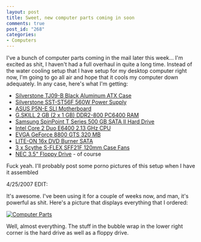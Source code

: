 ```yaml
--- 
layout: post
title: Sweet, new computer parts coming in soon
comments: true
post_id: "268"
categories:
- Computers
---
```

I've a bunch of computer parts coming in the mail later this week... I'm excited as shit, I haven't had a full overhaul in quite a long time.  Instead of the water cooling setup that I have setup for my desktop computer right now, I'm going to go all air and hope that it cools my computer down adequately.  In any case, here's what I'm getting:

<ul>
<li><a href="http://www.newegg.com/Product/Product.asp?Item=N82E16811163075">Silverstone TJ09-B Black Aluminum ATX Case</a></li>
<li><a href="http://www.newegg.com/Product/Product.asp?Item=N82E16817163112">Silverstone SST-ST56F 560W Power Supply</a></li>
<li><a href="http://www.newegg.com/Product/Product.asp?Item=N82E16813131142">ASUS P5N-E SLI Motherboard</a></li>
<li><a href="http://www.newegg.com/Product/Product.asp?Item=N82E16820231098">G.SKILL 2 GB (2 x 1 GB) DDR2-800 PC6400 RAM</a></li>
<li><a href="http://www.newegg.com/Product/Product.asp?Item=N82E16822152052">Samsung SpinPoint T Series 500 GB SATA II Hard Drive</a></li>
<li><a href="http://www.newegg.com/Product/Product.asp?Item=N82E16819115004">Intel Core 2 Duo E6400 2.13 GHz CPU</a></li>
<li><a href="http://www.newegg.com/Product/Product.asp?Item=N82E16814130082">EVGA GeForce 8800 GTS 320 MB</a></li>
<li><a href="http://www.newegg.com/Product/Product.asp?Item=N82E16827106046">LITE-ON 16x DVD Burner SATA</a></li>
<li><a href="http://www.newegg.com/Product/Product.asp?Item=N82E16835185006">3 x Scythe S-FLEX SFF21F 120mm Case Fans</a></li>
<li><a href="http://www.newegg.com/Product/Product.asp?Item=N82E16821152005">NEC 3.5" Floppy Drive</a> - of course</li>
</ul>

Fuck yeah.  I'll probably post some porno pictures of this setup when I have it assembled

4/25/2007 EDIT:

It's awesome.  I've been using it for a couple of weeks now, and man, it's powerful as shit.  Here's a picture that displays everything that I ordered:

<a href='http://blog.redbluemagenta.com/2007/04/10/sweet-new-computer-parts-coming-in-soon/computer-parts/' rel='attachment wp-att-17' title='Computer Parts'><img src='http://blog.redbluemagenta.com/wp-content/uploads/2007/04/imgp3736ha7.thumbnail.jpg' alt='Computer Parts' /></a>

Well, almost everything.  The stuff in the bubble wrap in the lower right corner is the hard drive as well as a floppy drive.
